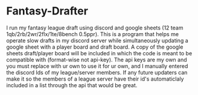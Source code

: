 # Fantasy-Drafter
I run my fantasy league draft using discord and google sheets (12 team 1qb/2rb/2wr/2flx/1te/8bench 0.5ppr). This is a program that helps me operate slow drafts in my discord server while simultaneously updating a google sheet with a player board and draft board. A copy of the google sheets draft/player board will be included in which the code is meant to be compatible with (format-wise not api-key). The api keys are my own and you must replace with ur own to use it for ur own, and I manually entered the discord Ids of my league/server members. If any future updaters can make it so the members of a league server have their id's automaticlaly included in a list through the api that would be great.
